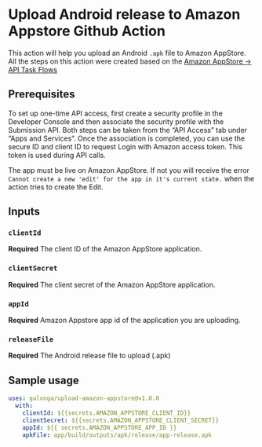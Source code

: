 # Upload Android release to Amazon Appstore Github Action

This action will help you upload an Android `.apk` file to Amazon AppStore. All the steps on this action were created based on the [Amazon AppStore -> API Task Flows](https://developer.amazon.com/docs/app-submission-api/flows.html)

## Prerequisites

To set up one-time API access, first create a security profile in the Developer Console and then associate the security profile with the Submission API. Both steps can be taken from the “API Access” tab under “Apps and Services”. Once the association is completed, you can use the secure ID and client ID to request Login with Amazon access token. This token is used during API calls.

The app must be live on Amazon AppStore. If not you will receive the error `Cannot create a new 'edit' for the app in it's current state.` when the action tries to create the Edit.

## Inputs

### `clientId`

**Required** The client ID of the Amazon AppStore application.

### `clientSecret`

**Required** The client secret of the Amazon AppStore application.

### `appId`

**Required** Amazon Appstore app id of the application you are uploading.

### `releaseFile`

**Required** The Android release file to upload (.apk)

## Sample usage

```yaml
uses: galonga/upload-amazon-appstore@v1.0.0
  with:
    clientId: ${{secrets.AMAZON_APPSTORE_CLIENT_ID}}
    clientSecret: ${{secrets.AMAZON_APPSTORE_CLIENT_SECRET}}
    appId: ${{ secrets.AMAZON_APPSTORE_APP_ID }}
    apkFile: app/build/outputs/apk/release/app-release.apk
```

